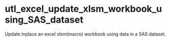 # utl_excel_update_xlsm_workbook_using_SAS_dataset
Update inplace an excel xlsm(macro) workbook using data in a SAS dataset.
